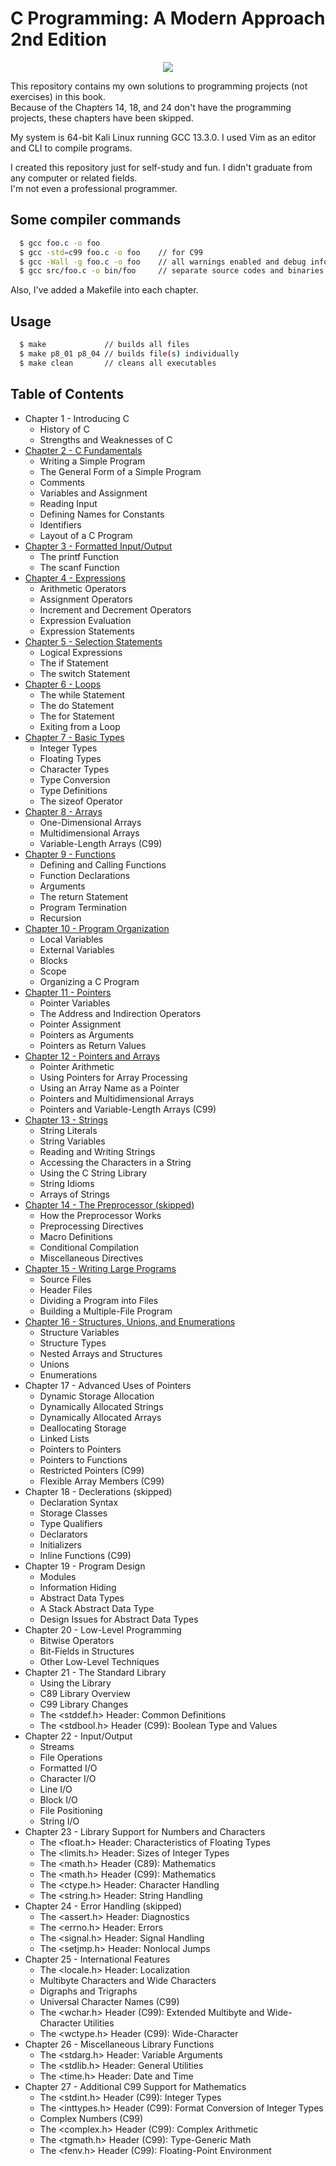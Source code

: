 # C Programming: A Modern Approach 2nd Edition

<p align="center">
   <img src="https://user-images.githubusercontent.com/24891489/163218014-ca60a738-ea95-47d1-b9e7-998f1c2d5c0d.jpg" />
</p>


This repository contains my own solutions to programming projects (not exercises) in this book.\
Because of the Chapters 14, 18, and 24 don't have the programming projects, these chapters have been skipped.

My system is 64-bit Kali Linux running GCC 13.3.0. I used Vim as an editor and CLI to compile programs.

I created this repository just for self-study and fun. I didn't graduate from any computer or related fields. \
I'm not even a professional programmer.

## Some compiler commands
```bash
  $ gcc foo.c -o foo
  $ gcc -std=c99 foo.c -o foo    // for C99
  $ gcc -Wall -g foo.c -o foo    // all warnings enabled and debug information generated
  $ gcc src/foo.c -o bin/foo     // separate source codes and binaries
```

Also, I've added a Makefile into each chapter.
## Usage
```bash
  $ make             // builds all files
  $ make p8_01 p8_04 // builds file(s) individually
  $ make clean       // cleans all executables
```

## Table of Contents
* Chapter 1 - Introducing C
   * History of C
   * Strengths and Weaknesses of C
* [Chapter 2 - C Fundamentals](https://github.com/pswaux/c-programming-modern-approach/tree/main/Projects/02)
   * Writing a Simple Program
   * The General Form of a Simple Program
   * Comments
   * Variables and Assignment
   * Reading Input
   * Defining Names for Constants
   * Identifiers
   * Layout of a C Program
* [Chapter 3 - Formatted Input/Output](https://github.com/pswaux/c-programming-modern-approach/tree/main/Projects/03)
   * The printf Function
   * The scanf Function
* [Chapter 4 - Expressions](https://github.com/pswaux/c-programming-modern-approach/tree/main/Projects/04)
   * Arithmetic Operators
   * Assignment Operators
   * Increment and Decrement Operators
   * Expression Evaluation
   * Expression Statements
* [Chapter 5 - Selection Statements](https://github.com/pswaux/c-programming-modern-approach/tree/main/Projects/05)
   * Logical Expressions
   * The if Statement
   * The switch Statement
* [Chapter 6 - Loops](https://github.com/pswaux/c-programming-modern-approach/tree/main/Projects/06)
   * The while Statement
   * The do Statement
   * The for Statement
   * Exiting from a Loop
* [Chapter 7 - Basic Types](https://github.com/pswaux/c-programming-modern-approach/tree/main/Projects/07)
   * Integer Types
   * Floating Types
   * Character Types
   * Type Conversion
   * Type Definitions
   * The sizeof Operator
* [Chapter 8 - Arrays](https://github.com/pswaux/c-programming-modern-approach/tree/main/Projects/08)
   * One-Dimensional Arrays
   * Multidimensional Arrays
   * Variable-Length Arrays (C99)
* [Chapter 9 - Functions](https://github.com/pswaux/c-programming-modern-approach/tree/main/Projects/09)
   * Defining and Calling Functions
   * Function Declarations
   * Arguments
   * The return Statement
   * Program Termination
   * Recursion
* [Chapter 10 - Program Organization](https://github.com/pswaux/c-programming-modern-approach/tree/main/Projects/10)
   * Local Variables
   * External Variables
   * Blocks
   * Scope
   * Organizing a C Program
* [Chapter 11 - Pointers](https://github.com/pswaux/c-programming-modern-approach/tree/main/Projects/11)
   * Pointer Variables
   * The Address and Indirection Operators
   * Pointer Assignment
   * Pointers as Arguments
   * Pointers as Return Values
* [Chapter 12 - Pointers and Arrays](https://github.com/pswaux/c-programming-modern-approach/tree/main/Projects/12)
   * Pointer Arithmetic
   * Using Pointers for Array Processing
   * Using an Array Name as a Pointer
   * Pointers and Multidimensional Arrays
   * Pointers and Variable-Length Arrays (C99)
* [Chapter 13 - Strings](https://github.com/pswaux/c-programming-modern-approach/tree/main/Projects/13)
   * String Literals
   * String Variables
   * Reading and Writing Strings
   * Accessing the Characters in a String
   * Using the C String Library
   * String Idioms
   * Arrays of Strings
* [Chapter 14 - The Preprocessor (skipped)](https://github.com/pswaux/c-programming-modern-approach/tree/main/Projects/14)
   * How the Preprocessor Works
   * Preprocessing Directives
   * Macro Definitions
   * Conditional Compilation
   * Miscellaneous Directives
* [Chapter 15 - Writing Large Programs](https://github.com/pswaux/c-programming-modern-approach/tree/main/Projects/15)
   * Source Files
   * Header Files
   * Dividing a Program into Files
   * Building a Multiple-File Program
* [Chapter 16 - Structures, Unions, and Enumerations](https://github.com/pswaux/c-programming-modern-approach/tree/main/Projects/16)
   * Structure Variables
   * Structure Types
   * Nested Arrays and Structures
   * Unions
   * Enumerations
* Chapter 17 - Advanced Uses of Pointers
   * Dynamic Storage Allocation
   * Dynamically Allocated Strings
   * Dynamically Allocated Arrays
   * Deallocating Storage
   * Linked Lists
   * Pointers to Pointers
   * Pointers to Functions
   * Restricted Pointers (C99)
   * Flexible Array Members (C99)
* Chapter 18 - Declerations (skipped)
   * Declaration Syntax
   * Storage Classes
   * Type Qualifiers
   * Declarators
   * Initializers
   * Inline Functions (C99)
* Chapter 19 - Program Design
   * Modules
   * Information Hiding
   * Abstract Data Types
   * A Stack Abstract Data Type
   * Design Issues for Abstract Data Types
* Chapter 20 - Low-Level Programming
   * Bitwise Operators
   * Bit-Fields in Structures
   * Other Low-Level Techniques
* Chapter 21 - The Standard Library
   * Using the Library
   * C89 Library Overview
   * C99 Library Changes
   * The <stddef.h> Header: Common Definitions
   * The <stdbool.h> Header (C99): Boolean Type and Values
* Chapter 22 - Input/Output
   * Streams
   * File Operations
   * Formatted I/O
   * Character I/O
   * Line I/O
   * Block I/O
   * File Positioning
   * String I/O
* Chapter 23 - Library Support for Numbers and Characters
   * The <float.h> Header: Characteristics of Floating Types
   * The <limits.h> Header: Sizes of Integer Types
   * The <math.h> Header (C89): Mathematics
   * The <math.h> Header (C99): Mathematics
   * The <ctype.h> Header: Character Handling
   * The <string.h> Header: String Handling
* Chapter 24 - Error Handling (skipped)
   * The <assert.h> Header: Diagnostics
   * The <errno.h> Header: Errors
   * The <signal.h> Header: Signal Handling
   * The <setjmp.h> Header: Nonlocal Jumps
* Chapter 25 - International Features
   * The <locale.h> Header: Localization
   * Multibyte Characters and Wide Characters
   * Digraphs and Trigraphs
   * Universal Character Names (C99)
   * The <wchar.h> Header (C99): Extended Multibyte and Wide-Character Utilities
   * The <wctype.h> Header (C99): Wide-Character
* Chapter 26 - Miscellaneous Library Functions
   * The <stdarg.h> Header: Variable Arguments
   * The <stdlib.h> Header: General Utilities
   * The <time.h> Header: Date and Time
* Chapter 27 - Additional C99 Support for Mathematics
   * The <stdint.h> Header (C99): Integer Types
   * The <inttypes.h> Header (C99): Format Conversion of Integer Types
   * Complex Numbers (C99)
   * The <complex.h> Header (C99): Complex Arithmetic
   * The <tgmath.h> Header (C99): Type-Generic Math
   * The <fenv.h> Header (C99): Floating-Point Environment
